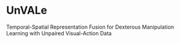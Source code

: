 # UnVALe
Temporal-Spatial Representation Fusion for Dexterous Manipulation Learning with Unpaired Visual-Action Data
